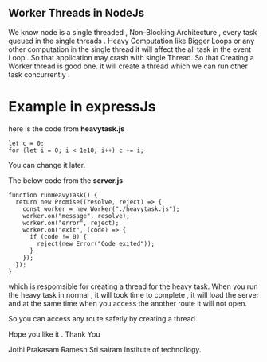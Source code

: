 ## Worker Threads in NodeJs
We know node is a single threaded , Non-Blocking Architecture , every task queued in the single threads . Heavy Computation like Bigger Loops or any other computation 
in the single thread it will affect the all task in the event Loop . So that application may crash with single Thread. So that Creating a Worker thread is good one.
it will create a thread which we can run other task concurrently .
# Example in expressJs
here is the code from **heavytask.js**
```
let c = 0;
for (let i = 0; i < 1e10; i++) c += i;

```
You can change it later.

The below code from the **server.js**
```
function runHeavyTask() {
  return new Promise((resolve, reject) => {
    const worker = new Worker("./heavytask.js");
    worker.on("message", resolve);
    worker.on("error", reject);
    worker.on("exit", (code) => {
      if (code != 0) {
        reject(new Error("Code exited"));
      }
    });
  });
}
```
which is respomsible for creating a thread for the heavy task.
When you run the heavy task in normal , it will took time to complete , it will load the server and at the same time when you access the another route it
will not open.

So you can access any route safetly by creating a thread.

Hope you like it .
Thank You

Jothi Prakasam Ramesh 
Sri sairam Institute of technollogy.





```
